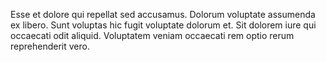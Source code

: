Esse et dolore qui repellat sed accusamus.
Dolorum voluptate assumenda ex libero.
Sunt voluptas hic fugit voluptate dolorum et.
Sit dolorem iure qui occaecati odit aliquid.
Voluptatem veniam occaecati rem optio rerum reprehenderit vero.